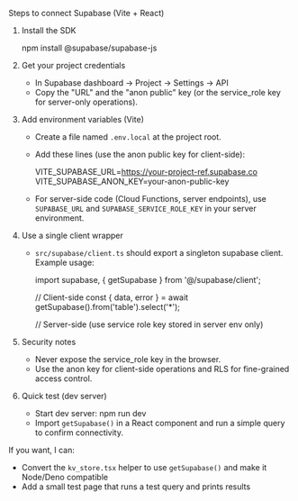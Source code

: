Steps to connect Supabase (Vite + React)

1) Install the SDK

   npm install @supabase/supabase-js

2) Get your project credentials

   - In Supabase dashboard -> Project -> Settings -> API
   - Copy the "URL" and the "anon public" key (or the service_role key for server-only operations).

3) Add environment variables (Vite)

   - Create a file named `.env.local` at the project root.
   - Add these lines (use the anon public key for client-side):

     VITE_SUPABASE_URL=https://your-project-ref.supabase.co
     VITE_SUPABASE_ANON_KEY=your-anon-public-key

   - For server-side code (Cloud Functions, server endpoints), use `SUPABASE_URL` and `SUPABASE_SERVICE_ROLE_KEY` in your server environment.

4) Use a single client wrapper

   - `src/supabase/client.ts` should export a singleton supabase client. Example usage:

     import supabase, { getSupabase } from '@/supabase/client';

     // Client-side
     const { data, error } = await getSupabase().from('table').select('*');

     // Server-side (use service role key stored in server env only)

5) Security notes

   - Never expose the service_role key in the browser.
   - Use the anon key for client-side operations and RLS for fine-grained access control.

6) Quick test (dev server)

   - Start dev server: npm run dev
   - Import `getSupabase()` in a React component and run a simple query to confirm connectivity.

If you want, I can:
- Convert the `kv_store.tsx` helper to use `getSupabase()` and make it Node/Deno compatible
- Add a small test page that runs a test query and prints results
